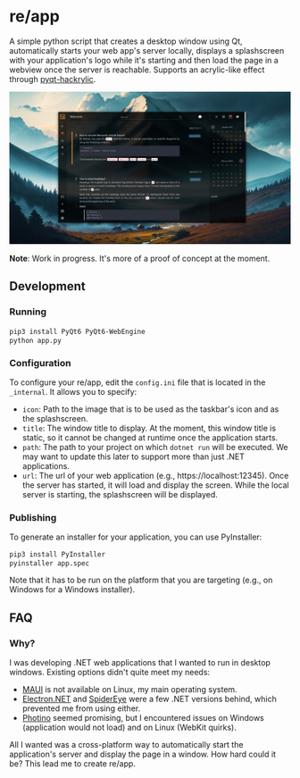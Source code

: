 # re/app
A simple python script that creates a desktop window using Qt, automatically starts your web app's server locally, displays a splashscreen with your application's logo while it's starting and then load the page in a webview once the server is reachable. Supports an acrylic-like effect through [pyqt-hackrylic](https://github.com/andrew-bedford/pyqt-hackrylic/).

![](https://github.com/andrew-bedford/pyqt-hackrylic/raw/main/Screenshots/QWebEngine.jpg)

**Note**: Work in progress. It's more of a proof of concept at the moment.

## Development
### Running
```
pip3 install PyQt6 PyQt6-WebEngine
python app.py
```

### Configuration
To configure your re/app, edit the `config.ini` file that is located in the `_internal`. It allows you to specify:
 - `icon`: Path to the image that is to be used as the taskbar's icon and as the splashscreen.
 - `title`: The window title to display. At the moment, this window title is static, so it cannot be changed at runtime once the application starts.
 - `path`: The path to your project on which `dotnet run` will be executed. We may want to update this later to support more than just .NET applications.
 - `url`: The url of your web application (e.g., https://localhost:12345). Once the server has started, it will load and display the screen. While the local server is starting, the splashscreen will be displayed.

### Publishing
To generate an installer for your application, you can use PyInstaller:
```
pip3 install PyInstaller
pyinstaller app.spec
```
Note that it has to be run on the platform that you are targeting (e.g., on Windows for a Windows installer).

## FAQ
### Why?
I was developing .NET web applications that I wanted to run in desktop windows. Existing options didn't quite meet my needs:
 - [MAUI](https://github.com/dotnet/maui) is not available on Linux, my main operating system.
 - [Electron.NET](https://github.com/ElectronNET/) and [SpiderEye](https://github.com/JBildstein/SpiderEye) were a few .NET versions behind, which prevented me from using either.
 - [Photino](https://github.com/tryphotino/photino.NET) seemed promising, but I encountered issues on Windows (application would not load) and on Linux (WebKit quirks).

All I wanted was a cross-platform way to automatically start the application's server and display the page in a window. How hard could it be? This lead me to create re/app.

